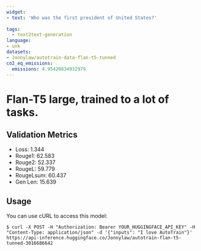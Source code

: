```yaml
---
widget:
- text: 'Who was the first president of United States?'
 
tags:
  - text2text-generation
language:
- unk
datasets:
- Jonnylaw/autotrain-data-flan-t5-tunned
co2_eq_emissions:
  emissions: 4.95420834932979
---
```


# Flan-T5 large, trained to a lot of tasks.



## Validation Metrics

- Loss: 1.344
- Rouge1: 62.583
- Rouge2: 52.337
- RougeL: 59.779
- RougeLsum: 60.437
- Gen Len: 15.639

## Usage

You can use cURL to access this model:

```
$ curl -X POST -H "Authorization: Bearer YOUR_HUGGINGFACE_API_KEY" -H "Content-Type: application/json" -d '{"inputs": "I love AutoTrain"}' https://api-inference.huggingface.co/Jonnylaw/autotrain-flan-t5-tunned-3016686642
```